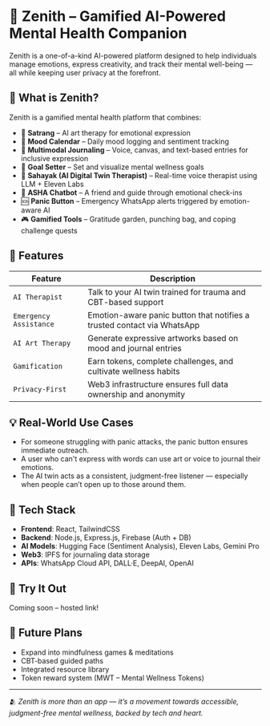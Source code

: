 # 🌈 Zenith – Gamified AI-Powered Mental Health Companion

Zenith is a one-of-a-kind AI-powered platform designed to help individuals manage emotions, express creativity, and track their mental well-being — all while keeping user privacy at the forefront.

## 🧠 What is Zenith?

Zenith is a gamified mental health platform that combines:
- 🎨 **Satrang** – AI art therapy for emotional expression
- 📅 **Mood Calendar** – Daily mood logging and sentiment tracking
- 📝 **Multimodal Journaling** – Voice, canvas, and text-based entries for inclusive expression
- 🎯 **Goal Setter** – Set and visualize mental wellness goals
- 🧘 **Sahayak (AI Digital Twin Therapist)** – Real-time voice therapist using LLM + Eleven Labs
- 💬 **ASHA Chatbot** – A friend and guide through emotional check-ins
- 🆘 **Panic Button** – Emergency WhatsApp alerts triggered by emotion-aware AI
- 🎮 **Gamified Tools** – Gratitude garden, punching bag, and coping challenge quests

## 🚀 Features

| Feature | Description |
|--------|-------------|
| `AI Therapist` | Talk to your AI twin trained for trauma and CBT-based support |
| `Emergency Assistance` | Emotion-aware panic button that notifies a trusted contact via WhatsApp |
| `AI Art Therapy` | Generate expressive artworks based on mood and journal entries |
| `Gamification` | Earn tokens, complete challenges, and cultivate wellness habits |
| `Privacy-First` | Web3 infrastructure ensures full data ownership and anonymity |

## 💡 Real-World Use Cases

- For someone struggling with panic attacks, the panic button ensures immediate outreach.
- A user who can't express with words can use art or voice to journal their emotions.
- The AI twin acts as a consistent, judgment-free listener — especially when people can’t open up to those around them.

## 🔮 Tech Stack

- **Frontend**: React, TailwindCSS
- **Backend**: Node.js, Express.js, Firebase (Auth + DB)
- **AI Models**: Hugging Face (Sentiment Analysis), Eleven Labs, Gemini Pro
- **Web3**: IPFS for journaling data storage
- **APIs**: WhatsApp Cloud API, DALL·E, DeepAI, OpenAI

## 🔗 Try It Out

Coming soon – hosted link!

## 🧩 Future Plans

- Expand into mindfulness games & meditations
- CBT-based guided paths
- Integrated resource library
- Token reward system (MWT – Mental Wellness Tokens)

---

🫂 *Zenith is more than an app — it’s a movement towards accessible, judgment-free mental wellness, backed by tech and heart.*